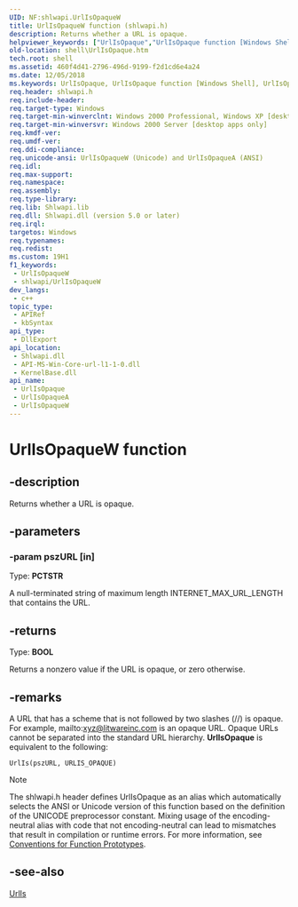 ```yaml
---
UID: NF:shlwapi.UrlIsOpaqueW
title: UrlIsOpaqueW function (shlwapi.h)
description: Returns whether a URL is opaque.
helpviewer_keywords: ["UrlIsOpaque","UrlIsOpaque function [Windows Shell]","UrlIsOpaqueA","UrlIsOpaqueW","_win32_UrlIsOpaque","shell.UrlIsOpaque","shlwapi/UrlIsOpaque","shlwapi/UrlIsOpaqueA","shlwapi/UrlIsOpaqueW"]
old-location: shell\UrlIsOpaque.htm
tech.root: shell
ms.assetid: 460f4d41-2796-496d-9199-f2d1cd6e4a24
ms.date: 12/05/2018
ms.keywords: UrlIsOpaque, UrlIsOpaque function [Windows Shell], UrlIsOpaqueA, UrlIsOpaqueW, _win32_UrlIsOpaque, shell.UrlIsOpaque, shlwapi/UrlIsOpaque, shlwapi/UrlIsOpaqueA, shlwapi/UrlIsOpaqueW
req.header: shlwapi.h
req.include-header: 
req.target-type: Windows
req.target-min-winverclnt: Windows 2000 Professional, Windows XP [desktop apps only]
req.target-min-winversvr: Windows 2000 Server [desktop apps only]
req.kmdf-ver: 
req.umdf-ver: 
req.ddi-compliance: 
req.unicode-ansi: UrlIsOpaqueW (Unicode) and UrlIsOpaqueA (ANSI)
req.idl: 
req.max-support: 
req.namespace: 
req.assembly: 
req.type-library: 
req.lib: Shlwapi.lib
req.dll: Shlwapi.dll (version 5.0 or later)
req.irql: 
targetos: Windows
req.typenames: 
req.redist: 
ms.custom: 19H1
f1_keywords:
 - UrlIsOpaqueW
 - shlwapi/UrlIsOpaqueW
dev_langs:
 - c++
topic_type:
 - APIRef
 - kbSyntax
api_type:
 - DllExport
api_location:
 - Shlwapi.dll
 - API-MS-Win-Core-url-l1-1-0.dll
 - KernelBase.dll
api_name:
 - UrlIsOpaque
 - UrlIsOpaqueA
 - UrlIsOpaqueW
---
```


# UrlIsOpaqueW function


## -description

Returns whether a URL is opaque.

## -parameters

### -param pszURL [in]

Type: <b>PCTSTR</b>

A null-terminated string of maximum length INTERNET_MAX_URL_LENGTH that contains the URL.

## -returns

Type: <b>BOOL</b>

Returns a nonzero value if the URL is opaque, or zero otherwise.

## -remarks

A URL that has a scheme that is not followed by two slashes (//) is opaque. For example, mailto:xyz@litwareinc.com is an opaque URL. Opaque URLs cannot be separated into the standard URL hierarchy. <b>UrlIsOpaque</b> is equivalent to the following:

				

<pre class="syntax" xml:space="preserve"><code>UrlIs(pszURL, URLIS_OPAQUE)</code></pre>




> [!NOTE]
> The shlwapi.h header defines UrlIsOpaque as an alias which automatically selects the ANSI or Unicode version of this function based on the definition of the UNICODE preprocessor constant. Mixing usage of the encoding-neutral alias with code that not encoding-neutral can lead to mismatches that result in compilation or runtime errors. For more information, see [Conventions for Function Prototypes](/windows/win32/intl/conventions-for-function-prototypes).

## -see-also

<a href="https://docs.microsoft.com/windows/desktop/api/shlwapi/nf-shlwapi-urlisa">UrlIs</a>

